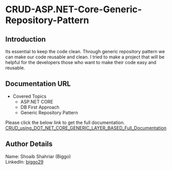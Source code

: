 # CRUD-ASP.NET-Core-Generic-Repository-Pattern

## Introduction
Its essential to keep the code clean. Through generic repository pattern we can make our code reusable and clean. I tried to make a project that will be helpful for the developers those who want to make their code easy and reusable. 

## Documentation URL

* Covered Topics
  * ASP.NET CORE
  * DB First Approach
  * Generic Repository Pattern 
  

Please click the below link to get the full documentation. 
[CRUD_using_DOT_NET_CORE_GENERIC_LAYER_BASED_Full_Documentation](CRUD_using_DOT_NET_CORE_GENERIC_LAYER_BASED_Full_Documentation.pdf)


## Author Details
Name: Shoaib Shahriar (Biggo)  
LinkedIn: [biggo29](https://www.linkedin.com/in/biggo29/)
